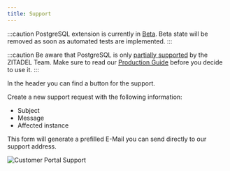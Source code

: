 ```yaml
---
title: Support
---
```


:::caution
PostgreSQL extension is currently in [Beta](/docs/support/general#beta).
Beta state will be removed as soon as automated tests are implemented.
:::

:::caution
Be aware that PostgreSQL is only [partially supported](/docs/support/general#partially-supported) by the ZITADEL Team.
Make sure to read our [Production Guide](./self-hosting/manage/production#prefer-cockroachdb) before you decide to use it.
:::

In the header you can find a button for the support.

Create a new support request with the following information:
- Subject
- Message
- Affected instance

This form will generate a prefilled E-Mail you can send directly to our support address.

![Customer Portal Support](/img/manuals/portal/customer_portal_support.png)